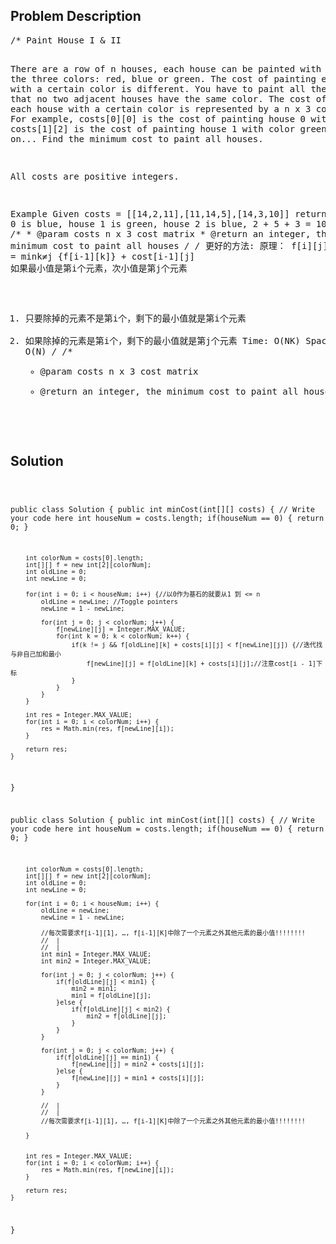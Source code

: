 <!--
<style>
  body { font-family: Arial, sans-serif; }
  .container { max-width: 700px; margin: 0 auto; padding: 10px; }
  .comment-block { background-color: #f9f9f9; padding: 10px; border-left: 5px solid #ccc; overflow-wrap: break-word; white-space: pre-wrap; }
  .code-block { background-color: #f4f4f4; padding: 10px; border: 1px solid #ddd; overflow-wrap: break-word; white-space: pre-wrap; }
</style>
-->

<div class='container'>
<h2>Problem Description</h2>
<div class='comment-block'>
<pre>
/* Paint House I & II

There are a row of n houses, each house can be painted with one of the three colors: red, blue or green. 
The cost of painting each house with a certain color is different. 
You have to paint all the houses such that no two adjacent houses have the same color.
The cost of painting each house with a certain color is represented by a n x 3 cost matrix. 
For example, costs[0][0] is the cost of painting house 0 with color red; costs[1][2] is the cost of painting house 1 with color green, and so on... 
Find the minimum cost to paint all houses.

All costs are positive integers.

Example
Given costs = [[14,2,11],[11,14,5],[14,3,10]] return 10
house 0 is blue, house 1 is green, house 2 is blue, 2 + 5 + 3 = 10
*/
    /**
     * @param costs n x 3 cost matrix
     * @return an integer, the minimum cost to paint all houses
     */
/*
更好的方法: 原理：
f[i][j] = mink≠j {f[i-1][k]} + cost[i-1][j]
如果最小值是第i个元素，次小值是第j个元素
1. 只要除掉的元素不是第i个，剩下的最小值就是第i个元素
2. 如果除掉的元素是第i个，剩下的最小值就是第j个元素
Time: O(NK)
Space: O(N)
*/
    /**
     * @param costs n x 3 cost matrix
     * @return an integer, the minimum cost to paint all houses
     */
</pre>
</div>

<h2>Solution</h2>
<div class='code-block'>
<pre><code class='language-java'>

public class Solution {
    public int minCost(int[][] costs) {
        // Write your code here
        int houseNum = costs.length;
        if(houseNum == 0) {
            return 0;
        }
        
        int colorNum = costs[0].length;
        int[][] f = new int[2][colorNum];
        int oldLine = 0;
        int newLine = 0;
        
        for(int i = 0; i < houseNum; i++) {//以0作为基石的就要从1 到 <= n
            oldLine = newLine; //Toggle pointers
            newLine = 1 - newLine;

            for(int j = 0; j < colorNum; j++) {
                f[newLine][j] = Integer.MAX_VALUE;
                for(int k = 0; k < colorNum; k++) {
                    if(k != j && f[oldLine][k] + costs[i][j] < f[newLine][j]) {//迭代找与非自己加和最小
                        f[newLine][j] = f[oldLine][k] + costs[i][j];//注意cost[i - 1]下标
                    }
                }
            }
        }
        
        int res = Integer.MAX_VALUE;
        for(int i = 0; i < colorNum; i++) {
            res = Math.min(res, f[newLine][i]);
        }
        
        return res;
    }
}




public class Solution {
    public int minCost(int[][] costs) {
        // Write your code here
        int houseNum = costs.length;
        if(houseNum == 0) {
            return 0;
        }
        
        int colorNum = costs[0].length;
        int[][] f = new int[2][colorNum];
        int oldLine = 0;
        int newLine = 0;
        
        for(int i = 0; i < houseNum; i++) {
            oldLine = newLine;
            newLine = 1 - newLine;
            
            //每次需要求f[i-1][1], …, f[i-1][K]中除了一个元素之外其他元素的最小值!!!!!!!!
            //  |
            //  |
            int min1 = Integer.MAX_VALUE;
            int min2 = Integer.MAX_VALUE;
            
            for(int j = 0; j < colorNum; j++) {
                if(f[oldLine][j] < min1) {
                    min2 = min1;
                    min1 = f[oldLine][j];
                }else {
                    if(f[oldLine][j] < min2) {
                        min2 = f[oldLine][j];
                    }
                }
            }
            
            for(int j = 0; j < colorNum; j++) {
                if(f[oldLine][j] == min1) {
                    f[newLine][j] = min2 + costs[i][j];
                }else {
                    f[newLine][j] = min1 + costs[i][j];
                }
            }

            //  |
            //  |
            //每次需要求f[i-1][1], …, f[i-1][K]中除了一个元素之外其他元素的最小值!!!!!!!!

        }
      
      
        int res = Integer.MAX_VALUE;
        for(int i = 0; i < colorNum; i++) {
            res = Math.min(res, f[newLine][i]);
        }
        
        return res;
    }
}
</code></pre>
</div>
</div>
